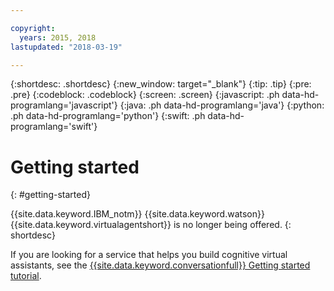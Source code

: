 ```yaml
---

copyright:
  years: 2015, 2018
lastupdated: "2018-03-19"

---
```


{:shortdesc: .shortdesc}
{:new_window: target="_blank"}
{:tip: .tip}
{:pre: .pre}
{:codeblock: .codeblock}
{:screen: .screen}
{:javascript: .ph data-hd-programlang='javascript'}
{:java: .ph data-hd-programlang='java'}
{:python: .ph data-hd-programlang='python'}
{:swift: .ph data-hd-programlang='swift'}

# Getting started
{: #getting-started}

{{site.data.keyword.IBM_notm}} {{site.data.keyword.watson}} {{site.data.keyword.virtualagentshort}} is no longer being offered.
{: shortdesc}

If you are looking for a service that helps you build cognitive virtual assistants, see the [{{site.data.keyword.conversationfull}} Getting started tutorial](https://console.bluemix.net/docs/services/conversation/getting-started.html).